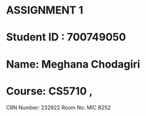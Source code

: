# **ASSIGNMENT 1**

# **Student ID :** 700749050
# **Name:** Meghana Chodagiri
# Course: CS5710 ,
CRN Number: 232922
Room No: MIC B252

